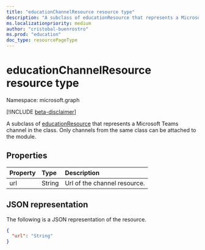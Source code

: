```yaml
---
title: "educationChannelResource resource type"
description: "A subclass of educationResource that represents a Microsoft Teams channel in the class."
ms.localizationpriority: medium
author: "cristobal-buenrostro"
ms.prod: "education"
doc_type: resourcePageType
---
```


# educationChannelResource resource type

Namespace: microsoft.graph

[!INCLUDE [beta-disclaimer](../../includes/beta-disclaimer.md)]

A subclass of [educationResource](educationresource.md) that represents a Microsoft Teams channel in the class. Only channels from the same class can be attached to the module.

## Properties
| Property	   | Type	|Description|
|:---------------|:--------|:----------|
|url|String|Url of the channel resource.|

## JSON representation

The following is a JSON representation of the resource.

<!-- {
  "blockType": "resource",
  "optionalProperties": [

  ],
  "@odata.type": "microsoft.graph.educationChannelResource"
}-->

```json
{
  "url": "String"
}
```
